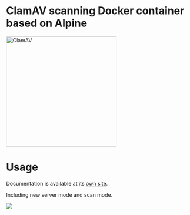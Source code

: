 # ClamAV scanning Docker container based on Alpine

<img src="https://github.com/tquizzle/clamav-alpine/blob/master/img/clamav.png" width=300 alt="ClamAV"> 

# Usage

Documentation is available at its [own site](https://tquizzle.github.io/clamav-alpine/).

Including new server mode and scan mode.

![](https://tianji.tq.network/telemetry/clnzoxcy10001vy2ohi4obbi0/cm09ricjj0069kl2u25b2mi8m.gif)